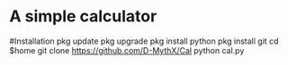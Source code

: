 # A simple calculator
#Installation
pkg update
pkg upgrade
pkg install python
pkg install git
cd $home
git clone https://github.com/D-MythX/Cal
python cal.py


